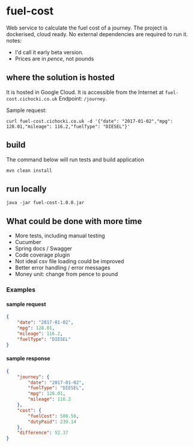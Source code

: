 # fuel-cost
Web service to calculate the fuel cost of a journey. The project is dockerised, cloud ready. 
No external dependencies are required to run it. 
notes: 
- I'd call it early beta version. 
- Prices are in *pence*, not pounds

## where the solution is hosted
It is hosted in Google Cloud. It is accessible from the Internet at `fuel-cost.cichocki.co.uk`
Endpoint: `/journey`.  

Sample request:
```
curl fuel-cost.cichocki.co.uk -d '{"date": "2017-01-02","mpg": 128.01,"mileage": 116.2,"fuelType": "DIESEL"}'
```

## build
The command below will run tests and build application
```
mvn clean install
```
## run locally
```
java -jar fuel-cost-1.0.0.jar
```

## What could be done with more time
- More tests, including manual testing
- Cucumber 
- Spring docs / Swagger
- Code coverage plugin
- Not ideal csv file loading could be improved
- Better error handling / error messages
- Money unit: change from pence to pound

### Examples
#### sample request
```json
{
	"date": "2017-01-02",
	"mpg": 128.01,
	"mileage": 116.2,
	"fuelType": "DIESEL"
}
```

#### sample response
```json
{
    "journey": {
        "date": "2017-01-02",
        "fuelType": "DIESEL",
        "mpg": 128.01,
        "mileage": 116.2
    },
    "cost": {
        "fuelCost": 500.56,
        "dutyPaid": 239.14
    },
    "difference": 52.37
}
```

